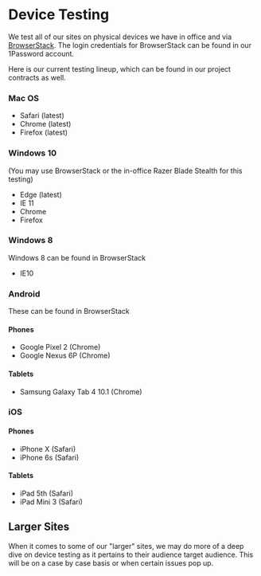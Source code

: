 # Device Testing
We test all of our sites on physical devices we have in office and via [BrowserStack](browserstack.com). The login credentials for BrowserStack can be found in our 1Password account.

Here is our current testing lineup, which can be found in our project contracts as well.

### Mac OS
- Safari (latest)
- Chrome (latest)
- Firefox (latest)

### Windows 10
(You may use BrowserStack or the in-office Razer Blade Stealth for this testing)
- Edge (latest)
- IE 11
- Chrome
- Firefox 

### Windows 8
Windows 8 can be found in BrowserStack
- IE10

### Android 
These can be found in BrowserStack

#### Phones 
- Google Pixel 2 (Chrome)
- Google Nexus 6P (Chrome)

#### Tablets 
- Samsung Galaxy Tab 4 10.1 (Chrome)

### iOS

#### Phones 
- iPhone X (Safari)
- iPhone 6s (Safari)

#### Tablets 
- iPad 5th (Safari)
- iPad Mini 3 (Safari)

## Larger Sites 
When it comes to some of our "larger" sites, we may do more of a deep dive on device testing as it pertains to their audience target audience. This will be on a case by case basis or when certain issues pop up. 
